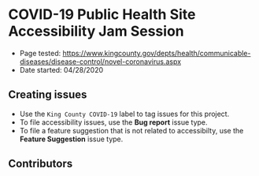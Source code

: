 # COVID-19 Public Health Site Accessibility Jam Session

- Page tested: https://www.kingcounty.gov/depts/health/communicable-diseases/disease-control/novel-coronavirus.aspx
- Date started: 04/28/2020

## Creating issues

- Use the `King County COVID-19` label to tag issues for this project.
- To file accessibility issues, use the **Bug report** issue type.
- To file a feature suggestion that is not related to accessibilty, use the **Feature Suggestion** issue type.

## Contributors

<!-- A list of everyone who joined the jam! -->
